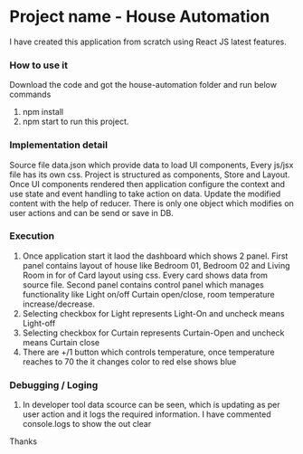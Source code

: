 # Project name - House Automation
I have created this application from scratch using React JS latest features. 

### How to use it
Download the code and got the house-automation folder and run below commands
1. npm install   
2. npm start  to run this project.

### Implementation detail
Source file data.json which provide data to load UI components, Every js/jsx file has its own css. Project is structured as components, Store and Layout.
Once UI components rendered then application configure the context and use state and event handling to take action on data. Update the modified content
with the help of reducer. There is only one object which modifies on user actions and can be send or save in DB. 

### Execution
1. Once application start it laod the dashboard which shows 2 panel. First panel contains layout of house like Bedroom 01, Bedroom 02 and Living Room in
for of Card layout using css. Every card shows data from source file. Second panel contains control panel which manages functionality like Light on/off
Curtain open/close, room temperature increase/decrease.
2. Selecting checkbox for Light represents Light-On and uncheck means Light-off
3. Selecting checkbox for Curtain represents Curtain-Open and uncheck means Curtain close
4. There are +/1 button which controls temperature, once temperature reaches to 70 the it changes color to red else shows blue

### Debugging / Loging
1. In developer tool data scource can be seen, which is updating as per user action and it logs the required information. I have commented console.logs to 
show the out clear

Thanks 


